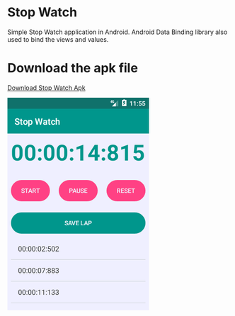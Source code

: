 # Stop Watch
Simple Stop Watch application in Android. Android Data Binding library also used to bind the views and values.

# Download the apk file
<a href="/app/release/Stop Watch.apk?raw=true" download="Stop Watch.apk" target="_blank"> Download Stop Watch Apk </a>


<img src="/Stop Watch ScreenShot.png"/>
